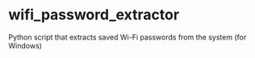 # wifi_password_extractor
Python script that extracts saved Wi-Fi passwords from the system  (for Windows)
